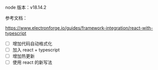 node 版本：v18.14.2

参考文档：

https://www.electronforge.io/guides/framework-integration/react-with-typescript





- [ ] 增加代码自动格式化
- [ ] 加入 react + typescript
- [ ] 增加热更新
- [ ] 使用 react 的新写法